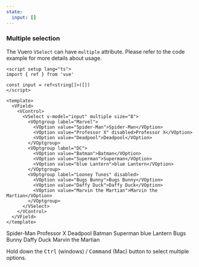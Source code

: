 ```yaml
---
state:
  input: []
---
```


### Multiple selection

The Vuero `VSelect` can have `multiple` attribute.
Please refer to the code example for more details about usage.

<!--code-->

```vue
<script setup lang="ts">
import { ref } from 'vue'

const input = ref<string[]>([])
</script>

<template>
  <VField>
    <VControl>
      <VSelect v-model="input" multiple size="8">
        <VOptgroup label="Marvel">
          <VOption value="Spider-Man">Spider-Man</VOption>
          <VOption value="Professor X" disabled>Professor X</VOption>
          <VOption value="Deadpool">Deadpool</VOption>
        </VOptgroup>
        <VOptgroup label="DC">
          <VOption value="Batman">Batman</VOption>
          <VOption value="Superman">Superman</VOption>
          <VOption value="blue Lantern">blue Lantern</VOption>
        </VOptgroup>
        <VOptgroup label="Looney Tunes" disabled>
          <VOption value="Bugs Bunny">Bugs Bunny</VOption>
          <VOption value="Daffy Duck">Daffy Duck</VOption>
          <VOption value="Marvin the Martian">Marvin the Martian</VOption>
        </VOptgroup>
      </VSelect>
    </VControl>
  </VField>
</template>
```

<!--/code-->

<!--example-->

<VField>
  <VControl>
    <VSelect v-model="frontmatter.state.input" multiple size="8">
      <VOptgroup label="Marvel">
        <VOption value="Spider-Man">Spider-Man</VOption>
        <VOption value="Professor X" disabled>Professor X</VOption>
        <VOption value="Deadpool">Deadpool</VOption>
      </VOptgroup>
      <VOptgroup label="DC">
        <VOption value="Batman">Batman</VOption>
        <VOption value="Superman">Superman</VOption>
        <VOption value="blue Lantern">blue Lantern</VOption>
      </VOptgroup>
      <VOptgroup label="Looney Tunes" disabled>
        <VOption value="Bugs Bunny">Bugs Bunny</VOption>
        <VOption value="Daffy Duck">Daffy Duck</VOption>
        <VOption value="Marvin the Martian">Marvin the Martian</VOption>
      </VOptgroup>
    </VSelect>
    <p class="help">Hold down the <kbd>Ctrl</kbd> (windows) / <kbd>Command</kbd> (Mac) button to select multiple options.</p>
  </VControl>
</VField>

<!--/example-->
